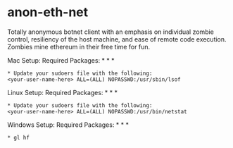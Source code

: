 # anon-eth-net
Totally anonymous botnet client with an emphasis on individual zombie control, resiliency of the host machine, and ease of remote code execution. Zombies mine ethereum in their free time for fun.

Mac Setup:
	Required Packages:
	*
	*
	*

	* Update your sudoers file with the following:
	<your-user-name-here> ALL=(ALL) NOPASSWD:/usr/sbin/lsof

Linux Setup:
	Required Packages:
	*
	*
	*


	* Update your sudoers file with the following:
	<your-user-name-here> ALL=(ALL) NOPASSWD:/usr/bin/netstat

Windows Setup:
	Required Packages:
	*
	*
	*

	
	* gl hf
